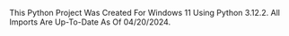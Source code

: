 This Python Project Was Created For Windows 11 Using Python 3.12.2. All Imports Are Up-To-Date As Of 04/20/2024.
